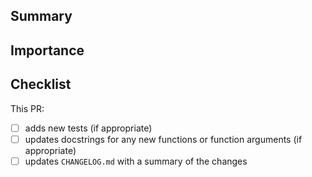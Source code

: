 <!-- Thanks for contributing to viadot! 🙏-->

## Summary
<!-- A sentence summarizing the PR -->




## Importance
<!-- Why is this PR important? -->




## Checklist
<!-- PRs will not be reviewed unless these boxes are checked -->

This PR:

- [ ] adds new tests (if appropriate)
- [ ] updates docstrings for any new functions or function arguments (if appropriate)
- [ ] updates `CHANGELOG.md` with a summary of the changes